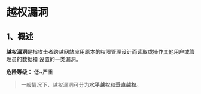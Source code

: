 # 越权漏洞

## 1、概述

**越权漏洞**是指攻击者跨越网站应用原本的权限管理设计而读取或操作其他用户或管理员的数据和
设置的一类漏洞。

**危险等级：** 低~严重

> 一般情况下，越权漏洞可分为**水平越权**和**垂直越权**。

